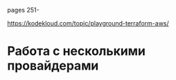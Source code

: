 pages 251-

https://kodekloud.com/topic/playground-terraform-aws/
# Работа с несколькими провайдерами